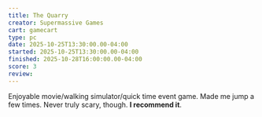 ```yaml
---
title: The Quarry
creator: Supermassive Games
cart: gamecart
type: pc
date: 2025-10-25T13:30:00.00-04:00
started: 2025-10-25T13:30:00.00-04:00
finished: 2025-10-28T16:00:00.00-04:00
score: 3
review: 
---
```


Enjoyable movie/walking simulator/quick time event game. Made me jump a few times. Never truly scary, though. **I recommend it**.